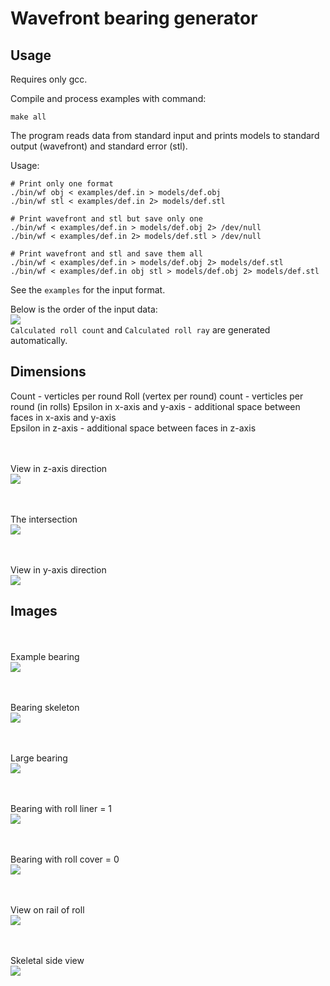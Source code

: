 # Wavefront bearing generator

## Usage

Requires only gcc.

Compile and process examples with command:
```
make all
```

The program reads data from standard input and prints models to standard output (wavefront) and standard error (stl).

Usage:
```
# Print only one format
./bin/wf obj < examples/def.in > models/def.obj 
./bin/wf stl < examples/def.in 2> models/def.stl

# Print wavefront and stl but save only one
./bin/wf < examples/def.in > models/def.obj 2> /dev/null
./bin/wf < examples/def.in 2> models/def.stl > /dev/null

# Print wavefront and stl and save them all
./bin/wf < examples/def.in > models/def.obj 2> models/def.stl
./bin/wf < examples/def.in obj stl > models/def.obj 2> models/def.stl
```


See the `examples` for the input format.

Below is the order of the input data:<br>
![](doc/screen0.png)
<br>`Calculated roll count` and `Calculated roll ray` are generated automatically.


## Dimensions

Count - verticles per round
Roll (vertex per round) count - verticles per round (in rolls)
Epsilon in x-axis and y-axis - additional space between faces in x-axis and y-axis <br>
Epsilon in z-axis - additional space between faces in z-axis


<br><br>View in z-axis direction<br>
![](doc/screen1.png)

<br><br>The intersection<br>
![](doc/screen2.png)

<br><br>View in y-axis direction<br>
![](doc/screen3.png)

## Images

<br><br>Example bearing<br>
![](doc/screen5.png)

<br><br>Bearing skeleton<br>
![](doc/screen4.png)

<br><br>Large bearing<br>
![](doc/screen6.png)

<br><br>Bearing with roll liner = 1<br>
![](doc/screen7.png)

<br><br>Bearing with roll cover = 0<br>
![](doc/screen10.png)

<br><br>View on rail of roll<br>
![](doc/screen8.png)

<br><br>Skeletal side view<br>
![](doc/screen9.png)
